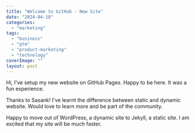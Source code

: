 ```yaml
---
title: "Welcome to GitHub - New Site"
date: "2024-04-18"
categories: 
  - "marketing"
tags: 
  - "business"
  - "gtm"
  - "product-marketing"
  - "technology"
coverImage: ""
layout: post
---
```


Hi, I've setup my new website on GitHub Pages. Happy to be here. It was a fun experience. 

Thanks to Sasank! I've learnt the difference between static and dynamic website. Would love to learn more and be part of the community. 

Happy to move out of WordPress, a dynamic site to Jekyll, a static site. I am excited that my site will be much faster. 